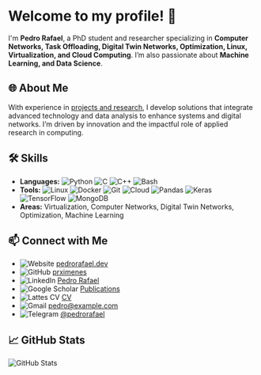 # Welcome to my profile! 👋

I'm **Pedro Rafael**, a PhD student and researcher specializing in **Computer Networks, Task Offloading, Digital Twin Networks, Optimization, Linux, Virtualization, and Cloud Computing**. I’m also passionate about **Machine Learning, and Data Science**.

## 🌐 About Me
With experience in [projects and research](https://pedrorafael.dev), I develop solutions that integrate advanced technology and data analysis to enhance systems and digital networks. I’m driven by innovation and the impactful role of applied research in computing.

## 🛠️ Skills
- **Languages:** ![Python](https://img.shields.io/badge/-Python-3776AB?logo=python&logoColor=white) ![C](https://img.shields.io/badge/-C-A8B9CC?logo=c&logoColor=white) ![C++](https://img.shields.io/badge/-C++-00599C?logo=c%2B%2B&logoColor=white) ![Bash](https://img.shields.io/badge/-Bash-4EAA25?logo=gnu-bash&logoColor=white)
- **Tools:** ![Linux](https://img.shields.io/badge/-Linux-FCC624?logo=linux&logoColor=black) ![Docker](https://img.shields.io/badge/-Docker-2496ED?logo=docker&logoColor=white) ![Git](https://img.shields.io/badge/-Git-F05032?logo=git&logoColor=white) ![Cloud](https://img.shields.io/badge/-Cloud-4285F4?logo=google-cloud&logoColor=white) ![Pandas](https://img.shields.io/badge/-Pandas-150458?logo=pandas&logoColor=white) ![Keras](https://img.shields.io/badge/-Keras-D00000?logo=keras&logoColor=white) ![TensorFlow](https://img.shields.io/badge/-TensorFlow-FF6F00?logo=tensorflow&logoColor=white) ![MongoDB](https://img.shields.io/badge/-MongoDB-47A248?logo=mongodb&logoColor=white)
- **Areas:** Virtualization, Computer Networks, Digital Twin Networks, Optimization, Machine Learning


## 📫 Connect with Me
- ![Website](https://img.shields.io/badge/Website-000000?logo=google-chrome&logoColor=white) [pedrorafael.dev](https://pedrorafael.dev)
- ![GitHub](https://img.shields.io/badge/GitHub-181717?logo=github&logoColor=white) [prximenes](https://github.com/prximenes)
- ![LinkedIn](https://img.shields.io/badge/LinkedIn-0A66C2?logo=linkedin&logoColor=white) [Pedro Rafael](https://www.linkedin.com/in/prximenes/)
- ![Google Scholar](https://img.shields.io/badge/Google_Scholar-4285F4?logo=google-scholar&logoColor=white) [Publications](https://scholar.google.com.br/citations?user=CsC6auoAAAAJ&hl=pt-BR)
- ![Lattes CV](https://img.shields.io/badge/Lattes_CV-007EC6?logo=lattes&logoColor=white) [CV](https://lattes.cnpq.br/3560917728245164)
- ![Gmail](https://img.shields.io/badge/Email-D14836?logo=gmail&logoColor=white) [pedro@example.com](mailto:pedro@prxc.dev)
- ![Telegram](https://img.shields.io/badge/Telegram-2CA5E0?logo=telegram&logoColor=white) [@pedrorafael](https://t.me/pedrorafaelx)

## 📈 GitHub Stats
![GitHub Stats](https://github-readme-stats.vercel.app/api?username=prximenes&show_icons=true&theme=dark&count_private=true)
